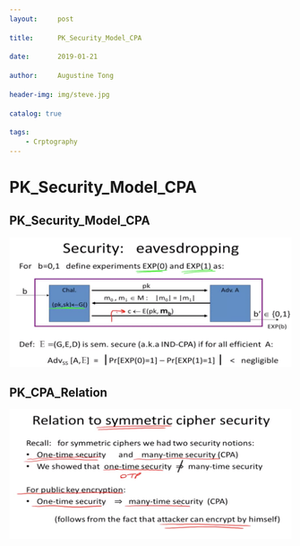 ```yaml
---
layout:     post

title:      PK_Security_Model_CPA

date:       2019-01-21

author:     Augustine Tong

header-img: img/steve.jpg

catalog: true

tags:
    - Crptography
---
```


# PK_Security_Model_CPA


## PK_Security_Model_CPA
![PK_Security_Model_CPA](/img/crpto/PK_Security_Model_CPA.png)

## PK_CPA_Relation
![PK_CPA_Relation](/img/crpto/PK_CPA_Relation.png)

